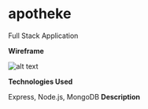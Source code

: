 # apotheke

Full Stack Application 



<strong>Wireframe</strong>

![alt text](https://i.imgur.com/4Q7icL3.png)

<strong>Technologies Used</strong>

Express, Node.js, MongoDB
<strong>Description</strong>


